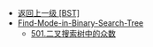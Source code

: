 - [返回上一级 [BST]](算法/BST/)
- [Find-Mode-in-Binary-Search-Tree](算法/BST/Find-Mode-in-Binary-Search-Tree/)
  - [501.二叉搜索树中的众数](算法/BST/Find-Mode-in-Binary-Search-Tree/501.二叉搜索树中的众数.md)
